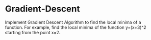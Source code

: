 # Gradient-Descent
Implement Gradient Descent Algorithm to find the local minima of a function. For example, find the local minima of the function y=(x+3)^2 starting from the point x=2.
